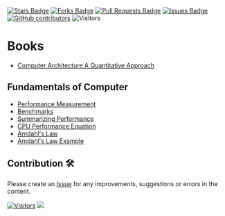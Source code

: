 <a href="https://github.com/drshahizan/project-management/stargazers"><img src="https://img.shields.io/github/stars/drshahizan/project-management" alt="Stars Badge"/></a>
<a href="https://github.com/drshahizan/project-management/network/members"><img src="https://img.shields.io/github/forks/drshahizan/project-management" alt="Forks Badge"/></a>
<a href="https://github.com/drshahizan/project-management/pulls"><img src="https://img.shields.io/github/issues-pr/drshahizan/project-management" alt="Pull Requests Badge"/></a>
<a href="https://github.com/drshahizan/project-management"><img src="https://img.shields.io/github/issues/drshahizan/project-management" alt="Issues Badge"/></a>
<a href="https://github.com/drshahizan/project-management/graphs/contributors"><img alt="GitHub contributors" src="https://img.shields.io/github/contributors/drshahizan/project-management?color=2b9348"></a>
![Visitors](https://api.visitorbadge.io/api/visitors?path=https%3A%2F%2Fgithub.com%2Fdrshahizan%2Fproject-management&labelColor=%23d9e3f0&countColor=%23697689&style=flat)

# Books
- [Computer Architecture A Quantitative Approach](https://acs.pub.ro/~cpop/SMPA/Computer%20Architecture%20A%20Quantitative%20Approach%20(5th%20edition).pdf)

## Fundamentals of Computer
- [Performance Measurement](https://youtu.be/LwxUAqRzaAw?si=gss7K9nPpinAHKsz)
- [Benchmarks](https://youtu.be/K-YLP4LmLP8?si=XFNZaskLShy6mOUD)
- [Summarizing Performance](https://youtu.be/Yis4rDhtivo?si=9Bzen8_6BoO3e2Wa)
- [CPU Performance Equation](https://youtu.be/jafpmMOw194?si=dHp69HJncWT7PGuv)
- [Amdahl's Law](https://youtu.be/Axx2xuB-Xuo?si=mDKbnrUg6MyZoWNN)
- [Amdahl's Law Example](https://youtu.be/QutASUpGzbc?si=FOYB4itaN3nAVmml)

## Contribution 🛠️
Please create an [Issue](https://github.com/drshahizan/project-management/issues) for any improvements, suggestions or errors in the content.

[![Visitors](https://api.visitorbadge.io/api/visitors?path=https%3A%2F%2Fgithub.com%2Fdrshahizan&labelColor=%23697689&countColor=%23555555&style=plastic)](https://visitorbadge.io/status?path=https%3A%2F%2Fgithub.com%2Fdrshahizan)
![](https://hit.yhype.me/github/profile?user_id=81284918)

